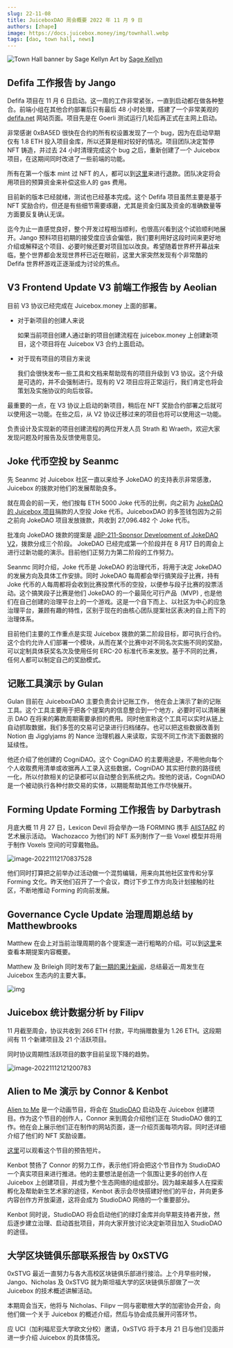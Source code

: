 ```yaml
---
slug: 22-11-08
title: JuiceboxDAO 周会概要 2022 年 11 月 9 日
authors: [zhape]
image: https://docs.juicebox.money/img/townhall.webp
tags: [dao, town hall, news]
---
```


![Town Hall banner by Sage Kellyn](townhall.webp) 
Art by [Sage Kellyn](https://twitter.com/SageKellyn)

## Defifa 工作报告 by Jango

Defifa 项目在 11 月 6 日启动。这一周的工作非常紧张，一直到启动都在做各种整合。前端小组在其他合约部署后只有最后 48 小时处理，搭建了一个非常美观的 [defifa.net](https://www.defifa.net/) 网站页面。项目先是在 Goerli 测试运行几轮后再正式在主网上启动。

非常感谢 0xBA5ED 很快在合约的所有权设置发现了一个 bug，因为在启动早期仅有 1.8 ETH 投入项目金库，所以还算是相对较好的情况。项目团队决定暂停 NFT 铸造，并过去 24 小时清理完成这个 bug 之后，重新创建了一个 Juicebox 项目，在这期间同时改进了一些前端的功能。

所有在第一个版本 mint 过 NFT 的人，都可以到[这里](https://take1.defifa.net/)来进行退款。团队决定将会用项目的预算资金来补偿这些人的 gas 费用。

目前新的版本已经就绪，测试也已经基本完成。这个 Defifa 项目虽然主要是基于 NFT 奖励合约，但还是有些细节需要琢磨，尤其是资金归属及资金的准确数量等方面要反复确认无误。

迄今为止一直感觉良好，整个开发过程相当顺利，也很高兴看到这个试验顺利地展开。Jango 预料项目初期的接受度应该会偏低，我们要利用好这段时间来更好地介绍或解释这个项目、必要时候还要对项目加以改良。希望随着世界杯开幕战来临，整个世界都会发现世界杯已近在眼前，这里大家突然发现有个非常酷的 Defifa 世界杯游戏正逐渐成为讨论的焦点。



## V3 Frontend Update V3 前端工作报告 by Aeolian

目前 V3 协议已经完成在 Juicebox.money 上面的部署。

- 对于新项目的创建人来说

  如果当前项目创建人通过新的项目创建流程在 juicebox.money 上创建新项目，这个项目将在 Juicebox V3 合约上面启动。

- 对于现有项目的项目方来说

  我们会很快发布一些工具和文档来帮助现有的项目升级到 V3 协议。这个升级是可选的，并不会强制进行。现有的 V2 项目应将正常运行，我们肯定也将会策划及实施协议的向后妆容。



最重要的一点，在 V3 协议上启动的新项目，稍后在 NFT 奖励合约部署之后就可以使用这一功能。在些之后，从 V2 协议迁移过来的项目也将可以使用这一功能。

负责设计及实现新的项目创建流程的两位开发人员 Strath 和 Wraeth，欢迎大家发现问题及时报告及反馈使用意见。



## Joke 代币空投 by Seanmc



先 Seanmc 对 Juicebox 社区一直以来给予 JokeDAO 的支持表示非常感激，Juicebox 的拨款对他们的发展帮助良多。

就在周会的前一天，他们按每 ETH 5000 Joke 代币的比例，向之前为 [JokeDAO 的 Juicebox 项目](https://juicebox.money/@jokedao)捐款的人空投 Joke 代币。JuiceboxDAO 的多签钱包因为之前之前向 JokeDAO 项目发放拨款，共收到 27,096.482 个 Joke 代币。

批准向 JokeDAO 拨款的提案是 [JBP-211-Sponsor Development of JokeDAO V2](https://juicetool.xyz/snapshot/jbdao.eth/proposal/0xecb6ba5ca205acb63cb430d6e94cb48e8b0ff8f1e83a0d1478d35f729ab1532f)，拨款分成三个阶段。 JokeDAO 已经完成第一个阶段并在 8 月17 日的周会上进行过新功能的演示。目前他们正努力为第二阶段的工作努力。

Seanmc 同时介绍，Joke 代币是 JokeDAO 的治理代币，将用于决定 JokeDAO 的发展方向及具体工作安排。同时 JokeDAO 每周都会举行搞笑段子比赛，持有 Joke 代币的人每周都将会收到比赛投票代币的空投，以便参与段子比赛的投票活动。这个搞笑段子比赛是他们 JokeDAO 的一个最简化可行产品（MVP) , 也是他们在自己创建的治理平台上的一个游戏。这是一个自下而上、以社区为中心的应急治理平台，兼顾有趣的特性，区别于现在的由核心团队提案社区表决的自上而下的治理体系。

目前他们主要的工作重点是实现 Juicebox 拨款的第二阶段目标，即可执行合约。这个合约允许人们部署一个模块，从而在某个比赛中对不同名次实施不同的奖励，可以定制具体获奖名次及使用任何 ERC-20 标准代币来发放。基于不同的比赛，任何人都可以制定自己的奖励模式。

## 记账工具演示 by Gulan

Gulan 目前在 JuiceboxDAO 主要负责会计记账工作， 他在会上演示了新的记账工具。这个工具主要用于把各个提案内的信息整合到一个地方，必要时可以清晰展示 DAO 在将来的筹款周期需要承担的费用。同时他宣称这个工具可以实时从链上自动抓取数据，我们多签的交易可记录进行归档储存。也可以把这些数据改善到 Notion 由 Jigglyjams 的 Nance 治理机器人来读取，实现不同工作流下面数据的延续性。

他还介绍了他创建的 CogniDAO。这个 CogniDAO 的主要用途是，不用他向每个个人收取费用清单或收据再人工录入这些数据，CogniDAO 其实把付款的路径统一化，所以付款相关的记录都可以自动整合到系统之内。按他的说话，CogniDAO 是一个被动执行各种付款交易的实体，以期能帮助其他工作尽快展开。



## Forming Update Forming 工作报告 by Darbytrash

月底大概 11 月 27 日，Lexicon Devil 将会举办一场 FORMING 携手 [AllSTARZ](https://twitter.com/allstarz_nft) 的艺术展示活动。 Wachozacco 为他们的 NFT 系列制作了一些 Voxel 模型并将用于制作 Voxels 空间的可穿戴物品。

![image-20221112170837528](image-20221112170837528.webp)

他们同时打算把之前举办过活动做一个混剪编辑，用来向其他社区宣传和分享 Forming 文化。昨天他们召开了一个会议，商讨下步工作方向及计划接触的社区，不断地推动 Forming 的向前发展。

## Governance Cycle Update 治理周期总结 by Matthewbrooks

Matthew 在会上对当前治理周期的各个提案逐一进行粗略的介绍。可以到[这里](https://twitter.com/zhape1112/status/1588775349433040896?s=20&t=ncktgQxFLGn6sNDJZx9xQA)来查看本期提案内容概要。

Matthew 及 Brileigh 同时发布了[新一期的果汁新闻](https://juicenews.beehiiv.com/p/juicenews-nov-08)，总结最近一周发生在 Juicebox 生态内的主要大事。

![img](juicenews-nov-08-2022-1200px.webp)



## Juicebox 统计数据分析 by Filipv

11 月截至周会，协议共收到 266 ETH 付款，平均捐赠数量为 1.26 ETH。这段期间有 11 个新建项目及 21 个活跃项目。

同时协议周期性活跃项目的数字目前呈现下降的趋势。

![image-20221112121200783](image-20221112121200783.webp)



## Alien to Me 演示 by Connor & Kenbot

[Alien to Me](https://twitter.com/Alien_to_Me) 是一个动画节目，将会在  [StudioDAO](https://www.studiodao.xyz/) 启动及在 Juicebox 创建项目。作为这个节目的创作人，Connor 来到周会介绍他们正在 StudioDAO 做的工作。他在会上展示他们正在制作的网站页面，逐一介绍页面每项内容。同时还详细介绍了他们的 NFT 奖励设置。

[这里](https://www.youtube.com/watch?v=SOE7Uw7y8H4)可以观看这个节目的预告短片。

Kenbot 赞扬了 Connor 的努力工作，表示他们将会把这个节目作为 StudioDAO 一个真实项目来进行推进。他的主要想法是创造一个氛围让更多的创作人在 Juicebox 上创建项目，并成为整个生态网络的组成部分。因为越来越多人在探索孵化及帮助新生艺术家的途径，Kenbot 表示会尽快搭建好他们的平台，并向更多内容创作方开放渠道，这将会成为 StudioDAO 网络的一个重要部分。

Kenbot 同时说，StudioDAO 将会启动他们的绿灯金库并向早期支持者开放，然后逐步建立治理、启动首批项目，并向大家开放讨论决定新项目加入 StudioDAO 的途径。



## 大学区块链俱乐部联系报告 by 0xSTVG

0xSTVG 最近一直努力与各大高校区块链俱乐部进行接洽。上个月早些时候，Jango、Nicholas 及 0xSTVG 就为斯坦福大学的区块链俱乐部做了一次 Juicebox 的技术概述讲解活动。

本期周会当天，他将与 Nicholas、Filipv 一同与密歇根大学的加密协会开会，向他们做一个关于 Juicebox 的概述介绍，然后与协会成员展开问答环节。

应 UCI（加利福尼亚大学欧文分校）邀请，0xSTVG 将于本月 21 日与他们见面并进一步介绍 Juicebox 的具体情况。



